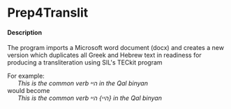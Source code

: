 # Prep4Translit
#### Description

The program imports a Microsoft word document (docx) and creates a new version which duplicates all Greek and Hebrew text in readiness for producing a transliteration using SIL's TECkit program

For example:    
*&nbsp;&nbsp;&nbsp;&nbsp;&nbsp;&nbsp;This is the common verb היי in the Qal binyan*       
would become    
*&nbsp;&nbsp;&nbsp;&nbsp;&nbsp;&nbsp;This is the common verb היי} היי} in the Qal binyan*
   
